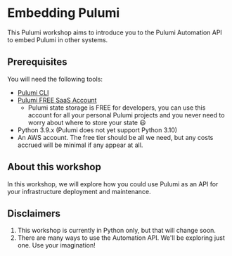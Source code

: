 # Embedding Pulumi

This Pulumi workshop aims to introduce you to the Pulumi Automation API to embed Pulumi in other systems.

## Prerequisites

You will need the following tools:

* [Pulumi CLI](https://www.pulumi.com/docs/get-started/install/?utm_source=GitHub&utm_medium=referral&utm_campaign=workshops)
* [Pulumi FREE SaaS Account](https://app.pulumi.com/signup/?utm_source=GitHub&utm_medium=referral&utm_campaign=workshops)
  * Pulumi state storage is FREE for developers, you can use this account for all your personal Pulumi projects and you never need to worry about where to store your state 😃
* Python 3.9.x (Pulumi does not yet support Python 3.10)
* An AWS account. The free tier should be all we need, but any costs accrued will be minimal if any appear at all.

## About this workshop

In this workshop, we will explore how you could use Pulumi as an API for your infrastructure deployment and maintenance.

## Disclaimers

1. This workshop is currently in Python only, but that will change soon.
1. There are many ways to use the Automation API. We'll be exploring just one. Use your imagination!
